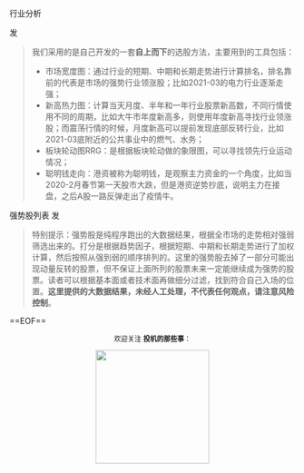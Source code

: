 <header-box>行业分析</header-box>

发

> 我们采用的是自己开发的一套**自上而下**的选股方法，主要用到的工具包括：
> * 市场宽度图：通过行业的短期、中期和长期走势进行计算排名，排名靠前的代表是市场的强势行业领涨股；比如2021-03的电力行业逐渐走强；
> * 新高热力图：计算当天月度、半年和一年行业股票新高数，不同行情使用不同的周期，比如大牛市年度新高多，则使用年度新高寻找行业领涨股；而震荡行情的时候，月度新高可以提前发现底部反转行业，比如2021-03底附近的公共事业中的燃气、水务；
> * 板块轮动图RRG：是根据板块轮动做的象限图，可以寻找领先行业运动情况；
> * 聪明钱走向：港资被称为聪明钱，是观察主力资金的一个角度，比如当2020-2月春节第一天股市大跌，但是港资逆势抄底，说明主力在接盘，之后A股一路反弹走出了疫情牛。


<header-box>强势股列表</header-box>
发

> 特别提示：强势股是纯程序跑出的大数据结果，根据全市场的走势相对强弱筛选出来的。打分是根据趋势因子，根据短期、中期和长期走势进行了加权计算，然后按照从强到弱的顺序排列的。这里的强势股去掉了一部分可能出现动量反转的股票，但不保证上面所列的股票未来一定能继续成为强势的股票。读者可以根据基本面或者技术面再做细分过滤，找到符合自己入场的位置。**这里提供的大数据结果，未经人工处理，不代表任何观点，请注意风险控制**。


==EOF==

<center>
    <p style="font-size:12px">欢迎关注 <strong>投机的那些事</strong>：</p>
    <img src="https://mmbiz.qpic.cn/mmbiz_jpg/GJZOrmuxztLkVbpWnXOKJiciakdyZpTnyCbwOBaomP0pgD6QxQXjByxk6KoHLc5AuqQYgoDhn4Exx4ROxWCiasIsA/0?wx_fmt=jpeg" width="200px"/>
</center>
